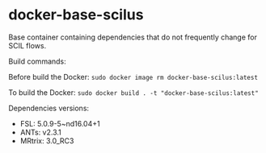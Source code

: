 # docker-base-scilus
Base container containing dependencies that do not frequently change for SCIL flows.

Build commands:

Before build the Docker: `sudo docker image rm docker-base-scilus:latest`

To build the Docker: `sudo docker build . -t "docker-base-scilus:latest"`

Dependencies versions:

* FSL: 5.0.9-5~nd16.04+1
* ANTs: v2.3.1
* MRtrix: 3.0_RC3
